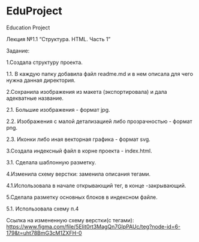 # EduProject
 Education Project

Лекция №1.1 “Структура. HTML. Часть 1”

Задание:

1.Создала структуру проекта.

1.1. В каждую папку добавила файл readme.md и в нем описала для чего нужна данная директория.

2.Сохранила изображения из макета (экспортировала) и дала адекватные название.

2.1. Большие изображения - формат jpg.

2.2. Изображения с малой детализацией либо прозрачностью - формат png.

2.3. Иконки либо иная векторная графика - формат svg.

3.Создала индексный файл в корне проекта - index.html.

3.1. Сделала шаблонную разметку.

4.Изменила схему верстки: заменила описания тегами.

4.1.Использовала в  начале открывающий тег, в конце -закрывающий.

5.Сделала разметку основных блоков в индексном файле.

5.1. Использовала схему п.4

Ссылка на измененную схему верстки(с тегами): https://www.figma.com/file/5EIit0rt3MagQn7GlpPAUc/teg?node-id=6-179&t=uht78BmG3cM1ZXFH-0
